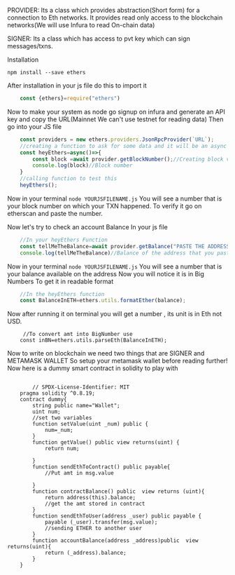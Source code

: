 PROVIDER: Its a class which provides abstraction(Short form) for a connection to Eth networks. It provides read only access to the blockchain networks(We will use Infura to read On-chain data)

SIGNER: Its a class which has access to pvt key which can sign messages/txns.

Installation
```
npm install --save ethers
```
After installation in your js file do this to import it 
```Javascript
    const {ethers}=require("ethers")
```
Now to make your system as node go signup on infura and generate an API key and copy the URL(Mainnet We can't use testnet for reading data)
Then go into your JS file 
```Javascript
    const providers = new ethers.providers.JsonRpcProvider(`URL`);
    //creating a function to ask for some data and it will be an async function
    const heyEthers=async()=>{
        const block =await provider.getBlockNumber();//Creating block variable to get the block number
        console.log(block)//Block number
    }
    //calling function to test this
    heyEthers();

```
Now in your terminal 
```node YOURJSFILENAME.js```
You will see a number that is your block number on which your TXN happened.
To verify it go on etherscan and paste the number.

Now let's try to check an account Balance
In your js file
```Javascript
    //In your heyEthers Function
    const tellMeTheBalance=await provider.getBalance("PASTE THE ADDRESS")
    console.log(tellMeTheBalance)//Balance of the address that you pasted 
```
Now in your terminal 
```node YOURJSFILENAME.js```
You will see a number that is your balance available on the address
Now you will notice it is in Big Numbers
To get it in readable format
```Javascript
    //In the heyEthers function 
    const BalanceInETH=ethers.utils.formatEther(balance);
```
Now after running it on terminal you will get a number , its unit is in Eth not USD.
```JS
     //To convert amt into BigNumber use 
    const inBN=ethers.utils.parseEth(BalanceInETH);

```
Now to write on blockchain we need two things that are SIGNER and METAMASK WALLET
So setup your metamask wallet before reading further!
Now here is a dummy smart contract in solidity to play with 

```solidity

        // SPDX-License-Identifier: MIT
    pragma solidity ^0.8.19;
    contract dummy{
        string public name="Wallet";
        uint num;
        //set two variables
        function setValue(uint _num) public {
            num=_num;
        }
        function getValue() public view returns(uint) {
            return num;

        }
        function sendEthToContract() public payable{
            //Put amt in msg.value

        }
        function contractBalance() public  view returns (uint){
            return address(this).balance;
            //get the amt stored in contract
        }
        function sendEthToUser(address _user) public payable {
            payable (_user).transfer(msg.value);
            //sending ETHER to another user
        }
        function accountBalance(address _address)public  view returns(uint){
            return (_address).balance;
        }
    }
```

